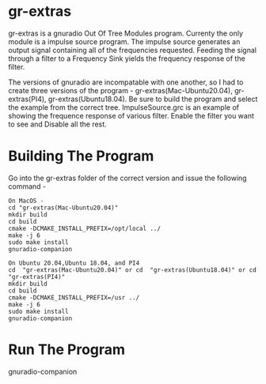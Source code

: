 # gr-extras
gr-extras is a gnuradio Out Of Tree Modules program. Currenty the only module is a impulse source program. The impulse source generates an output signal containing all of the frequencies requested. Feeding the signal through a filter to a Frequency Sink yields the frequency response of the filter. 

The versions of gnuradio are incompatable with one another, so I had to create three versions of the program - gr-extras(Mac-Ubuntu20.04), gr-extras(PI4), gr-extras(Ubuntu18.04). Be sure to build the program and select the example from the correct tree. ImpulseSource.grc is an example of showing the frequence response of various filter. Enable the filter you want to see and Disable all the rest.

# Building The Program

Go into the gr-extras folder of the correct version and issue the following command -

```
On MacOS -
cd "gr-extras(Mac-Ubuntu20.04)"
mkdir build
cd build
cmake -DCMAKE_INSTALL_PREFIX=/opt/local ../
make -j 6
sudo make install
gnuradio-companion

On Ubuntu 20.04,Ubuntu 18.04, and PI4
cd  "gr-extras(Mac-Ubuntu20.04)" or cd  "gr-extras(Ubuntu18.04)" or cd "gr-extras(PI4)"
mkdir build
cd build
cmake -DCMAKE_INSTALL_PREFIX=/usr ../
make -j 6
sudo make install
gnuradio-companion
```



# Run The Program

gnuradio-companion
